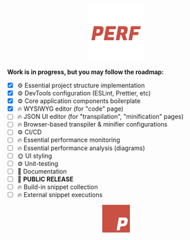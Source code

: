 <p align="center">
  <img width="128px" src="https://raw.githubusercontent.com/ScarletFlash/perf/main/src/application/assets/logo.svg" />
</p>

**Work is in progress, but you may follow the roadmap:**

- [x] :gear: Essential project structure implementation
- [x] :gear: DevTools configuration (ESLint, Prettier, etc)
- [x] :gear: Core application components boilerplate
- [x] :fire: WYSIWYG editor (for "code" page)
- [ ] :fire: JSON UI editor (for "transpilation", "minification" pages)
- [ ] :fire: Browser-based transpiler & minifier configurations
- [ ] :gear: CI/CD
- [ ] :fire: Essential performance monitoring
- [ ] :fire: Essential performance analysis (diagrams)
- [ ] :sun_with_face: UI styling
- [ ] :gear: Unit-testing
- [ ] :memo: Documentation
- [ ] :tada: **PUBLIC RELEASE**
- [ ] :fire: Build-in snippet collection
- [ ] :fire: External snippet executions

<p align="center">
  <img width="64px" src="https://raw.githubusercontent.com/ScarletFlash/perf/main/src/application/assets/logo_small.svg" />
</p>
